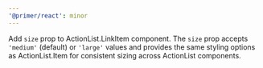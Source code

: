 ```yaml
---
'@primer/react': minor
---
```


Add `size` prop to ActionList.LinkItem component. The `size` prop accepts `'medium'` (default) or `'large'` values and provides the same styling options as ActionList.Item for consistent sizing across ActionList components.